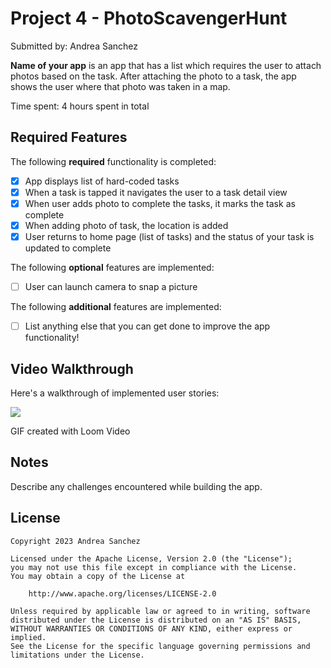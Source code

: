 # Project 4 - PhotoScavengerHunt

Submitted by: Andrea Sanchez

**Name of your app** is an app that has a list which requires the user to attach photos based on the task. After attaching the photo to a task, the app shows the user where that photo was taken in a map.

Time spent: 4 hours spent in total

## Required Features

The following **required** functionality is completed:

- [X] App displays list of hard-coded tasks
- [X] When a task is tapped it navigates the user to a task detail view
- [X] When user adds photo to complete the tasks, it marks the task as complete
- [X] When adding photo of task, the location is added
- [X] User returns to home page (list of tasks) and the status of your task is updated to complete
 
The following **optional** features are implemented:

- [ ] User can launch camera to snap a picture	

The following **additional** features are implemented:

- [ ] List anything else that you can get done to improve the app functionality!

## Video Walkthrough

Here's a walkthrough of implemented user stories:

<a href="https://www.loom.com/share/16cb7c0dcc5b405697088c541955ed5c">
 <img style="max-width:300px;" src="https://cdn.loom.com/sessions/thumbnails/16cb7c0dcc5b405697088c541955ed5c-with-play.gif">
 </a>

GIF created with Loom Video 



## Notes

Describe any challenges encountered while building the app.

## License

    Copyright 2023 Andrea Sanchez

    Licensed under the Apache License, Version 2.0 (the "License");
    you may not use this file except in compliance with the License.
    You may obtain a copy of the License at

        http://www.apache.org/licenses/LICENSE-2.0

    Unless required by applicable law or agreed to in writing, software
    distributed under the License is distributed on an "AS IS" BASIS,
    WITHOUT WARRANTIES OR CONDITIONS OF ANY KIND, either express or implied.
    See the License for the specific language governing permissions and
    limitations under the License.
